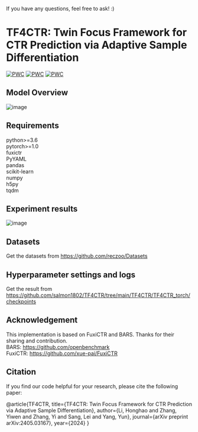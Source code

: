 If you have any questions, feel free to ask!  :)
# TF4CTR: Twin Focus Framework for CTR Prediction via Adaptive Sample Differentiation
[![PWC](https://img.shields.io/endpoint.svg?url=https://paperswithcode.com/badge/tf4ctr-twin-focus-framework-for-ctr/click-through-rate-prediction-on-frappe)](https://paperswithcode.com/sota/click-through-rate-prediction-on-frappe?p=tf4ctr-twin-focus-framework-for-ctr)
[![PWC](https://img.shields.io/endpoint.svg?url=https://paperswithcode.com/badge/tf4ctr-twin-focus-framework-for-ctr/click-through-rate-prediction-on-movielens-1)](https://paperswithcode.com/sota/click-through-rate-prediction-on-movielens-1?p=tf4ctr-twin-focus-framework-for-ctr)
[![PWC](https://img.shields.io/endpoint.svg?url=https://paperswithcode.com/badge/tf4ctr-twin-focus-framework-for-ctr/click-through-rate-prediction-on-criteo)](https://paperswithcode.com/sota/click-through-rate-prediction-on-criteo?p=tf4ctr-twin-focus-framework-for-ctr)

## Model Overview
![image](https://github.com/salmon1802/TF4CTR/assets/73091798/a59f32b3-af0a-4bdf-aecb-46ac68b6675b)





## Requirements
python>=3.6  
pytorch>=1.0  
fuxictr  
PyYAML  
pandas  
scikit-learn  
numpy  
h5py  
tqdm  

## Experiment results
![image](https://github.com/salmon1802/TF4CTR/assets/73091798/843d3a50-938c-445f-82f4-25a3f56522c1)




## Datasets
Get the datasets from https://github.com/reczoo/Datasets

## Hyperparameter settings and logs
Get the result from https://github.com/salmon1802/TF4CTR/tree/main/TF4CTR/TF4CTR_torch/checkpoints

## Acknowledgement
This implementation is based on FuxiCTR and BARS. Thanks for their sharing and contribution.  
BARS: https://github.com/openbenchmark  
FuxiCTR: https://github.com/xue-pai/FuxiCTR

## Citation
If you find our code helpful for your research, please cite the following paper:

@article{TF4CTR,
  title={TF4CTR: Twin Focus Framework for CTR Prediction via Adaptive Sample Differentiation},
  author={Li, Honghao and Zhang, Yiwen and Zhang, Yi and Sang, Lei and Yang, Yun},
  journal={arXiv preprint arXiv:2405.03167},
  year={2024}
}




